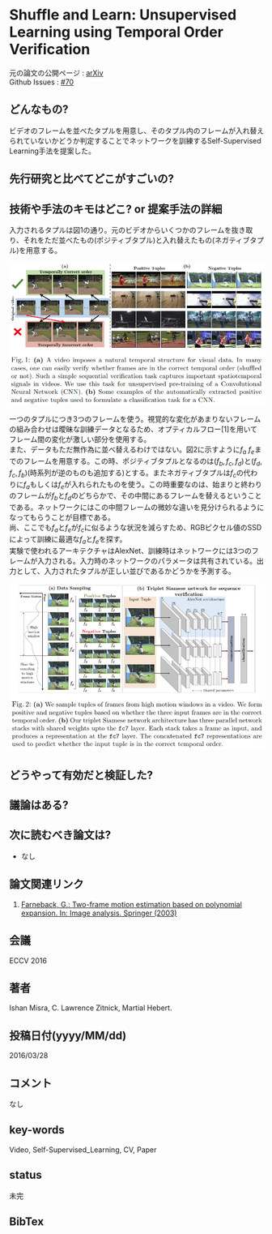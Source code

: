 # Shuffle and Learn: Unsupervised Learning using Temporal Order Verification

元の論文の公開ページ : [arXiv](https://arxiv.org/abs/1603.08561)  
Github Issues : [#70](https://github.com/Obarads/obarads.github.io/issues/70)

## どんなもの?
ビデオのフレームを並べたタプルを用意し、そのタプル内のフレームが入れ替えられていないかどうか判定することでネットワークを訓練するSelf-Supervised Learning手法を提案した。

## 先行研究と比べてどこがすごいの?

## 技術や手法のキモはどこ? or 提案手法の詳細
入力されるタプルは図1の通り。元のビデオからいくつかのフレームを抜き取り、それをただ並べたもの(ポジティブタプル)と入れ替えたもの(ネガティブタプル)を用意する。

![fig1](img/SaLULuTOV/fig1.png)

一つのタプルにつき3つのフレームを使う。視覚的な変化があまりないフレームの組み合わせは曖昧な訓練データとなるため、オプティカルフロー[1]を用いてフレーム間の変化が激しい部分を使用する。  
また、データもただ無作為に並べ替えるわけではない。図2に示すように$f_ a~f_ e$までのフレームを用意する。この時、ポジティブタプルとなるのは$(f_ b, f_ c, f_ d)$と$(f_ d, f_ c, f_ b)$(時系列が逆のものも追加する)とする。またネガティブタプルは$f_ c$の代わりに$f_ a$もしくは$f_ e$が入れられたものを使う。この時重要なのは、始まりと終わりのフレームが$f_ b$と$f_ d$のどちらかで、その中間にあるフレームを替えるということである。ネットワークにはこの中間フレームの微妙な違いを見分けられるようになってもらうことが目標である。  
尚、ここでも$f_ a$と$f_ e$が$f_ c$に似るような状況を減らすため、RGBピクセル値のSSDによって訓練に最適な$f_ a$と$f_ e$を探す。  
実験で使われるアーキテクチャはAlexNet、訓練時はネットワークには3つのフレームが入力される。入力時のネットワークのパラメータは共有されている。出力として、入力されたタプルが正しい並びであるかどうかを予測する。

![fig2](img/SaLULuTOV/fig2.png)

## どうやって有効だと検証した?

## 議論はある?

## 次に読むべき論文は?
- なし

## 論文関連リンク
1. [Farneback, G.: Two-frame motion estimation based on polynomial expansion. In: Image analysis. Springer (2003)](http://www.diva-portal.org/smash/get/diva2:273847/FULLTEXT01.pdf)

## 会議
ECCV 2016

## 著者
Ishan Misra, C. Lawrence Zitnick, Martial Hebert.

## 投稿日付(yyyy/MM/dd)
2016/03/28

## コメント
なし

## key-words
Video, Self-Supervised_Learning, CV, Paper

## status
未完

## BibTex
